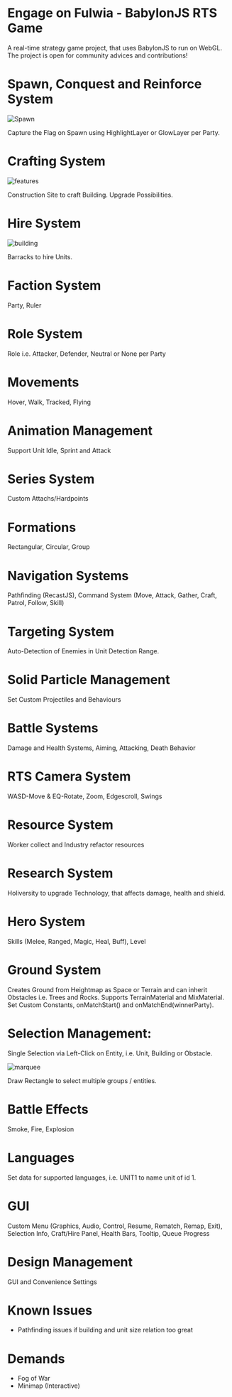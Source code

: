 # Engage on Fulwia - BabylonJS RTS Game

A real-time strategy game project, that uses BabylonJS to run on WebGL. The project is open for community advices and contributions!

# Spawn, Conquest and Reinforce System

![Spawn](https://user-images.githubusercontent.com/106460589/218605803-a097f630-f564-4174-a60d-c663aa4078af.png)

Capture the Flag on Spawn using HighlightLayer or GlowLayer per Party.

# Crafting System

![features](https://user-images.githubusercontent.com/106460589/218599005-1b51c07a-1209-4385-aca0-2d0a41e8e8d4.png)

Construction Site to craft Building. Upgrade Possibilities.

# Hire System

![building](https://user-images.githubusercontent.com/106460589/218599026-4ee2d887-8480-4fba-b314-123437bcaff4.png)

Barracks to hire Units.

# Faction System
Party, Ruler

# Role System
Role i.e. Attacker, Defender, Neutral or None per Party

# Movements
Hover, Walk, Tracked, Flying

# Animation Management
Support Unit Idle, Sprint and Attack

# Series System
Custom Attachs/Hardpoints

# Formations
Rectangular, Circular, Group

# Navigation Systems
Pathfinding (RecastJS), Command System (Move, Attack, Gather, Craft, Patrol, Follow, Skill)

# Targeting System
Auto-Detection of Enemies in Unit Detection Range.

# Solid Particle Management
Set Custom Projectiles and Behaviours

# Battle Systems
Damage and Health Systems, Aiming, Attacking, Death Behavior

# RTS Camera System
WASD-Move & EQ-Rotate, Zoom, Edgescroll, Swings

# Resource System
Worker collect and Industry refactor resources

# Research System
Holiversity to upgrade Technology, that affects damage, health and shield.

# Hero System
Skills (Melee, Ranged, Magic, Heal, Buff), Level

# Ground System

Creates Ground from Heightmap as Space or Terrain and can inherit Obstacles i.e. Trees and Rocks. Supports TerrainMaterial and MixMaterial. Set Custom Constants, onMatchStart() and onMatchEnd(winnerParty).

# Selection Management:
Single Selection via Left-Click on Entity, i.e. Unit, Building or Obstacle.

![marquee](https://user-images.githubusercontent.com/106460589/218607433-bbfe67c6-86c4-46de-9b51-b5d167bba621.png)

Draw Rectangle to select multiple groups / entities.

# Battle Effects
Smoke, Fire, Explosion

# Languages
Set data for supported languages, i.e. UNIT1 to name unit of id 1.

# GUI
Custom Menu (Graphics, Audio, Control, Resume, Rematch, Remap, Exit), Selection Info, Craft/Hire Panel, Health Bars, Tooltip, Queue Progress

# Design Management

GUI and Convenience Settings

# Known Issues

- Pathfinding issues if building and unit size relation too great

# Demands

- Fog of War
- Minimap (Interactive)
